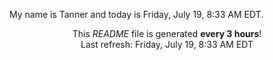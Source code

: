 My name is Tanner and today is Friday, July 19, 8:33 AM EDT.

<p align="center">This <i>README</i> file is generated <b>every 3 hours</b>!</br>Last refresh: Friday, July 19, 8:33 AM EDT<br /></p>
